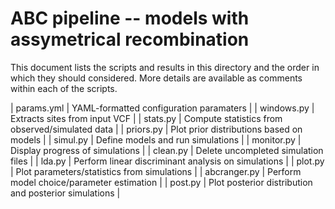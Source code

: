 ABC pipeline -- models with assymetrical recombination
======================================================

This document lists the scripts and results in this directory and the
order in which they should considered. More details are available as
comments within each of the scripts.

| params.yml   | YAML-formatted configuration paramaters               |
| windows.py   | Extracts sites from input VCF                         |
| stats.py     | Compute statistics from observed/simulated data       |
| priors.py    | Plot prior distributions based on models              |
| simul.py     | Define models and run simulations                     |
| monitor.py   | Display progress of simulations                       |
| clean.py     | Delete uncompleted simulation files                   |
| lda.py       | Perform linear discriminant analysis on simulations   |
| plot.py      | Plot parameters/statistics from simulations           |
| abcranger.py | Perform model choice/parameter estimation             |
| post.py      | Plot posterior distribution and posterior simulations |

